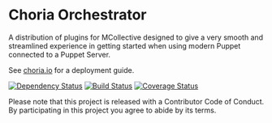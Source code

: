 Choria Orchestrator
===================

A distribution of plugins for MCollective designed to give a very smooth and streamlined experience
in getting started when using modern Puppet connected to a Puppet Server.

See [choria.io](http://choria.io) for a deployment guide.

[![Dependency Status](https://dependencyci.com/github/choria-io/mcollective-choria/badge)](https://dependencyci.com/github/choria-io/mcollective-choria) [![Build Status](https://api.travis-ci.org/choria-io/mcollective-choria.svg?branch=master)](https://travis-ci.org/choria-io/mcollective-choria) [![Coverage Status](https://coveralls.io/repos/github/choria-io/mcollective-choria/badge.svg?branch=master)](https://coveralls.io/github/choria-io/mcollective-choria?branch=master)

Please note that this project is released with a Contributor Code of Conduct. By participating in this project you agree to abide by its terms.

